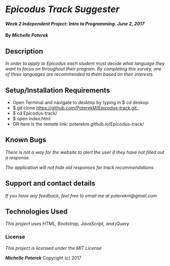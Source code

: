 # _Epicodus Track Suggester_

#### _Week 2 Independent Project: Intro to Programming. June 2, 2017_

#### By _**Michelle Poterek**_

## Description

_In order to apply to Epicodus each student must decide what language they want to focus on throughout their program. By completing this survey, one of three languages are recommended to them based on their interests._

## Setup/Installation Requirements

*  Open Terminal and navigate to desktop by typing in $ cd deskop:
*  $ git clone https://github.com/PoterekM/Epicodus-track.git_
*  $ cd Epicodus-track/
*  $ open index.html
*  OR here is the remote link: poterekm.github.io/Epicodus-track/


## Known Bugs

_There is not a way for the website to alert the user if they have not filled out a response._

_The application will not hide old responses for track recommendations_

## Support and contact details

_If you have any feedback, feel free to email me at poterekm@gmail.com_

## Technologies Used

_This project uses HTML, Bootstrap, JavaScript, and jQuery_

### License

*This project is licensed under the MIT License*

**_Michelle Poterek_** Copyright (c) 2017
